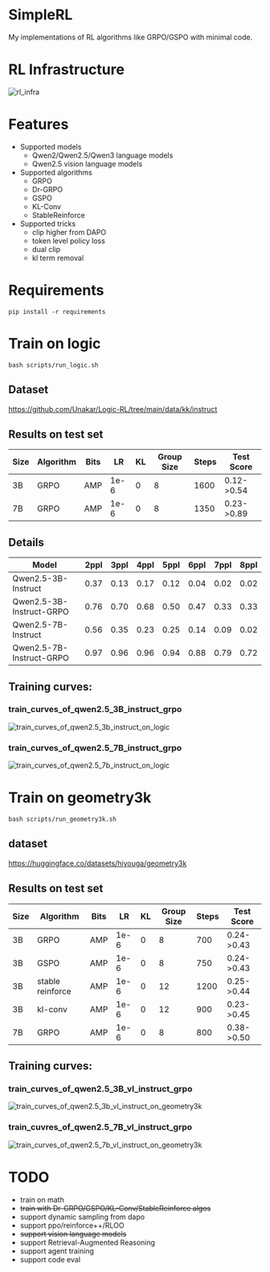 # SimpleRL
My implementations of RL algorithms like GRPO/GSPO with minimal code.

# RL Infrastructure
![rl_infra](/assets/images/rl-infra.png)

# Features
+ Supported models
	+ Qwen2/Qwen2.5/Qwen3 language models
	+ Qwen2.5 vision language models
+ Supported algorithms
	+ GRPO
	+ Dr-GRPO
	+ GSPO
	+ KL-Conv
	+ StableReinforce
+ Supported tricks
	+ clip higher from DAPO
	+ token level policy loss
	+ dual clip
	+ kl term removal

# Requirements
	pip install -r requirements

# Train on logic
	bash scripts/run_logic.sh

## Dataset
https://github.com/Unakar/Logic-RL/tree/main/data/kk/instruct

## Results on test set
| Size |  Algorithm  | Bits |  LR  | KL  | Group Size | Steps | Test Score |
| ---- | ----------- | ---- | ---- | --- | ---------- | ----- | ---------- |
|  3B  |    GRPO     | AMP  | 1e-6 |  0  |     8      |  1600 | 0.12->0.54 |
|  7B  |    GRPO     | AMP  | 1e-6 |  0  |     8      |  1350 | 0.23->0.89 |

## Details
|        Model              | 2ppl | 3ppl | 4ppl | 5ppl | 6ppl | 7ppl | 8ppl |
| ------------------------- | ---  | ---- | ---- | ---- | ---- | ---- | ---- |
| Qwen2.5-3B-Instruct       | 0.37 | 0.13 | 0.17 | 0.12 | 0.04 | 0.02 | 0.02 |
| Qwen2.5-3B-Instruct-GRPO  | 0.76 | 0.70 | 0.68 | 0.50 | 0.47 | 0.33 | 0.33 |
| Qwen2.5-7B-Instruct       | 0.56 | 0.35 | 0.23 | 0.25 | 0.14 | 0.09 | 0.02 |
| Qwen2.5-7B-Instruct-GRPO  | 0.97 | 0.96 | 0.96 | 0.94 | 0.88 | 0.79 | 0.72 |

## Training curves:
### train_curves_of_qwen2.5_3B_instruct_grpo
![train_curves_of_qwen2.5_3b_instruct_on_logic](/assets/images/train_curves_of_qwen2.5_3b_instruct_on_logic.png)

### train_curves_of_qwen2.5_7B_instruct_grpo
![train_curves_of_qwen2.5_7b_instruct_on_logic](/assets/images/train_curves_of_qwen2.5_7b_instruct_on_logic.png)

# Train on geometry3k
	bash scripts/run_geometry3k.sh

## dataset
https://huggingface.co/datasets/hiyouga/geometry3k

## Results on test set
| Size |    Algorithm    | Bits |  LR  | KL  | Group Size | Steps | Test Score |
| ---- | --------------- | ---- | ---- | --- | ---------- | ----- | ---------- |
|  3B  |      GRPO       | AMP  | 1e-6 |  0  |     8      |  700  | 0.24->0.43 |
|  3B  |      GSPO       | AMP  | 1e-6 |  0  |     8      |  750  | 0.24->0.43 |
|  3B  | stable reinforce| AMP  | 1e-6 |  0  |     12     |  1200 | 0.25->0.44 |
|  3B  |     kl-conv     | AMP  | 1e-6 |  0  |     12     |  900  | 0.23->0.45 |
|  7B  |      GRPO       | AMP  | 1e-6 |  0  |     8      |  800  | 0.38->0.50 |

## Training curves:
### train_curves_of_qwen2.5_3B_vl_instruct_grpo
![train_curves_of_qwen2.5_3b_vl_instruct_on_geometry3k](/assets/images/train_curves_of_qwen2.5_3b_vl_instruct_on_geometry3k.png)

### train_cuvres_of_qwen2.5_7B_vl_instruct_grpo
![train_curves_of_qwen2.5_7b_vl_instruct_on_geometry3k](/assets/images/train_curves_of_qwen2.5_7b_vl_instruct_on_geometry3k.png)

# TODO
+ train on math
+ <del>train with Dr-GRPO/GSPO/KL-Conv/StableReinforce algos</del>
+ support dynamic sampling from dapo
+ support ppo/reinforce++/RLOO
+ <del>support vision language models</del>
+ support Retrieval-Augmented Reasoning
+ support agent training
+ support code eval
